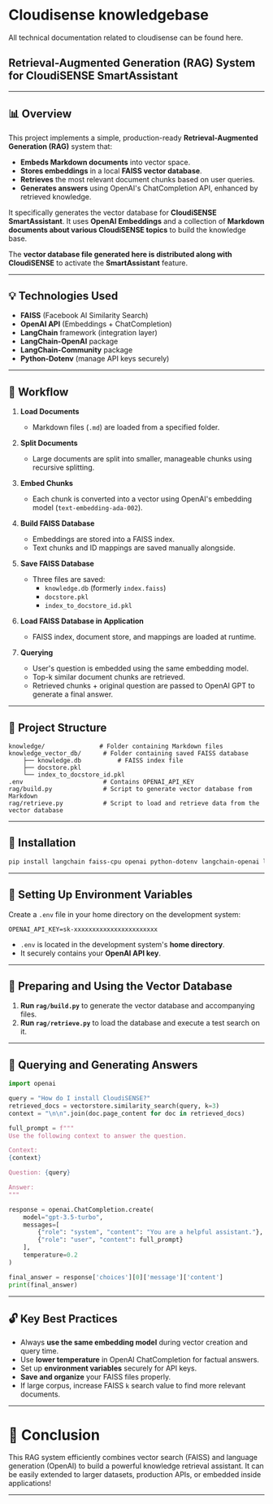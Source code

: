 # Cloudisense knowledgebase

All technical documentation related to cloudisense can be found here.


## Retrieval-Augmented Generation (RAG) System for CloudiSENSE SmartAssistant

---

## 📊 Overview

This project implements a simple, production-ready **Retrieval-Augmented Generation (RAG)** system that:

- **Embeds Markdown documents** into vector space.
- **Stores embeddings** in a local **FAISS vector database**.
- **Retrieves** the most relevant document chunks based on user queries.
- **Generates answers** using OpenAI's ChatCompletion API, enhanced by retrieved knowledge.

It specifically generates the vector database for **CloudiSENSE SmartAssistant**.
It uses **OpenAI Embeddings** and a collection of **Markdown documents about various CloudiSENSE topics** to build the knowledge base.

The **vector database file generated here is distributed along with CloudiSENSE** to activate the **SmartAssistant** feature.

---

## 💡 Technologies Used

- **FAISS** (Facebook AI Similarity Search)
- **OpenAI API** (Embeddings + ChatCompletion)
- **LangChain** framework (integration layer)
- **LangChain-OpenAI** package
- **LangChain-Community** package
- **Python-Dotenv** (manage API keys securely)

---

## 📖 Workflow

1. **Load Documents**
   - Markdown files (`.md`) are loaded from a specified folder.

2. **Split Documents**
   - Large documents are split into smaller, manageable chunks using recursive splitting.

3. **Embed Chunks**
   - Each chunk is converted into a vector using OpenAI's embedding model (`text-embedding-ada-002`).

4. **Build FAISS Database**
   - Embeddings are stored into a FAISS index.
   - Text chunks and ID mappings are saved manually alongside.

5. **Save FAISS Database**
   - Three files are saved:
     - `knowledge.db` (formerly `index.faiss`)
     - `docstore.pkl`
     - `index_to_docstore_id.pkl`

6. **Load FAISS Database in Application**
   - FAISS index, document store, and mappings are loaded at runtime.

7. **Querying**
   - User's question is embedded using the same embedding model.
   - Top-k similar document chunks are retrieved.
   - Retrieved chunks + original question are passed to OpenAI GPT to generate a final answer.

---

## 📁 Project Structure

```plaintext
knowledge/               # Folder containing Markdown files
knowledge_vector_db/      # Folder containing saved FAISS database
    ├── knowledge.db          # FAISS index file
    ├── docstore.pkl
    └── index_to_docstore_id.pkl
.env                      # Contains OPENAI_API_KEY
rag/build.py              # Script to generate vector database from Markdown
rag/retrieve.py           # Script to load and retrieve data from the vector database
```

---

## 🔧 Installation

```bash
pip install langchain faiss-cpu openai python-dotenv langchain-openai langchain-community
```

---

## 🔗 Setting Up Environment Variables

Create a `.env` file in your home directory on the development system:

```dotenv
OPENAI_API_KEY=sk-xxxxxxxxxxxxxxxxxxxxxxx
```

- `.env` is located in the development system's **home directory**.
- It securely contains your **OpenAI API key**.

---

## 💬 Preparing and Using the Vector Database

1. **Run `rag/build.py`** to generate the vector database and accompanying files.
2. **Run `rag/retrieve.py`** to load the database and execute a test search on it.

---

## 💬 Querying and Generating Answers

```python
import openai

query = "How do I install CloudiSENSE?"
retrieved_docs = vectorstore.similarity_search(query, k=3)
context = "\n\n".join(doc.page_content for doc in retrieved_docs)

full_prompt = f"""
Use the following context to answer the question.

Context:
{context}

Question: {query}

Answer:
"""

response = openai.ChatCompletion.create(
    model="gpt-3.5-turbo",
    messages=[
        {"role": "system", "content": "You are a helpful assistant."},
        {"role": "user", "content": full_prompt}
    ],
    temperature=0.2
)

final_answer = response['choices'][0]['message']['content']
print(final_answer)
```

---

## 🔓 Key Best Practices

- Always **use the same embedding model** during vector creation and query time.
- Use **lower temperature** in OpenAI ChatCompletion for factual answers.
- Set up **environment variables** securely for API keys.
- **Save and organize** your FAISS files properly.
- If large corpus, increase FAISS `k` search value to find more relevant documents.

---

# 🚀 Conclusion

This RAG system efficiently combines vector search (FAISS) and language generation (OpenAI) to build a powerful knowledge retrieval assistant.
It can be easily extended to larger datasets, production APIs, or embedded inside applications!

---


